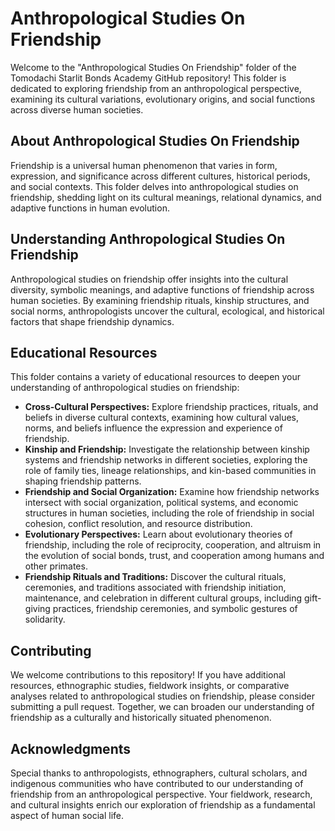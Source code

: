 # Anthropological Studies On Friendship

Welcome to the "Anthropological Studies On Friendship" folder of the Tomodachi Starlit Bonds Academy GitHub repository! This folder is dedicated to exploring friendship from an anthropological perspective, examining its cultural variations, evolutionary origins, and social functions across diverse human societies.

## About Anthropological Studies On Friendship

Friendship is a universal human phenomenon that varies in form, expression, and significance across different cultures, historical periods, and social contexts. This folder delves into anthropological studies on friendship, shedding light on its cultural meanings, relational dynamics, and adaptive functions in human evolution.

## Understanding Anthropological Studies On Friendship

Anthropological studies on friendship offer insights into the cultural diversity, symbolic meanings, and adaptive functions of friendship across human societies. By examining friendship rituals, kinship structures, and social norms, anthropologists uncover the cultural, ecological, and historical factors that shape friendship dynamics.

## Educational Resources

This folder contains a variety of educational resources to deepen your understanding of anthropological studies on friendship:

- **Cross-Cultural Perspectives:** Explore friendship practices, rituals, and beliefs in diverse cultural contexts, examining how cultural values, norms, and beliefs influence the expression and experience of friendship.
- **Kinship and Friendship:** Investigate the relationship between kinship systems and friendship networks in different societies, exploring the role of family ties, lineage relationships, and kin-based communities in shaping friendship patterns.
- **Friendship and Social Organization:** Examine how friendship networks intersect with social organization, political systems, and economic structures in human societies, including the role of friendship in social cohesion, conflict resolution, and resource distribution.
- **Evolutionary Perspectives:** Learn about evolutionary theories of friendship, including the role of reciprocity, cooperation, and altruism in the evolution of social bonds, trust, and cooperation among humans and other primates.
- **Friendship Rituals and Traditions:** Discover the cultural rituals, ceremonies, and traditions associated with friendship initiation, maintenance, and celebration in different cultural groups, including gift-giving practices, friendship ceremonies, and symbolic gestures of solidarity.

## Contributing

We welcome contributions to this repository! If you have additional resources, ethnographic studies, fieldwork insights, or comparative analyses related to anthropological studies on friendship, please consider submitting a pull request. Together, we can broaden our understanding of friendship as a culturally and historically situated phenomenon.

## Acknowledgments

Special thanks to anthropologists, ethnographers, cultural scholars, and indigenous communities who have contributed to our understanding of friendship from an anthropological perspective. Your fieldwork, research, and cultural insights enrich our exploration of friendship as a fundamental aspect of human social life.
